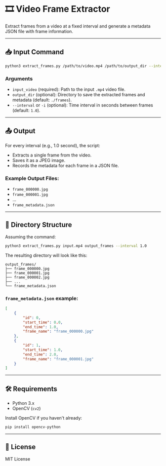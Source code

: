 
# 🎞️ Video Frame Extractor

Extract frames from a video at a fixed interval and generate a metadata JSON file with frame information.

---

## 📥 Input Command

```bash
python3 extract_frames.py /path/to/video.mp4 /path/to/output_dir --interval 1.0
```

### Arguments

- `input_video` (required): Path to the input `.mp4` video file.
- `output_dir` (optional): Directory to save the extracted frames and metadata (default: `./frames`).
- `--interval` or `-i` (optional): Time interval in seconds between frames (default: `1.0`).

---

## 📤 Output

For every interval (e.g., 1.0 second), the script:
- Extracts a single frame from the video.
- Saves it as a JPEG image.
- Records the metadata for each frame in a JSON file.

### Example Output Files:
- `frame_000000.jpg`
- `frame_000001.jpg`
- ...
- `frame_metadata.json`

---

## 📁 Directory Structure

Assuming the command:

```bash
python3 extract_frames.py input.mp4 output_frames --interval 1.0
```

The resulting directory will look like this:

```
output_frames/
├── frame_000000.jpg
├── frame_000001.jpg
├── frame_000002.jpg
├── ...
└── frame_metadata.json
```

### `frame_metadata.json` example:

```json
[
    {
        "id": 0,
        "start_time": 0.0,
        "end_time": 1.0,
        "frame_name": "frame_000000.jpg"
    },
    {
        "id": 1,
        "start_time": 1.0,
        "end_time": 2.0,
        "frame_name": "frame_000001.jpg"
    }
]
```

---

## 🛠️ Requirements

- Python 3.x
- OpenCV (`cv2`)

Install OpenCV if you haven't already:

```bash
pip install opencv-python
```

---

## 🧾 License

MIT License
